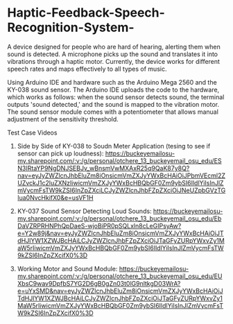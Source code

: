 # Haptic-Feedback-Speech-Recognition-System-
A device designed for people who are hard of hearing, alerting them when sound is detected. A microphone picks up the sound and translates it into vibrations through a haptic motor. Currently, the device works for different speech rates and maps effectively to all types of music.



Using Arduino IDE and hardware such as the Arduino Mega 2560 and the KY-038 sound sensor. The Arduino IDE uploads the code to the hardware, which works as follows: when the sound sensor detects sound, the terminal outputs 'sound detected,' and the sound is mapped to the vibration motor. The sound sensor module comes with a potentiometer that allows manual adjustment of the sensitivity threshold.

Test Case Videos 
1. Side by Side of KY-038 to Soudn Meter Application (tesing to see if sensor can pick up loudness): https://buckeyemailosu-my.sharepoint.com/:v:/g/personal/otchere_13_buckeyemail_osu_edu/ESN3IRtaYP9NgDNJSEBJv_wBnsmVwMXAxR25q9QaK87y8Q?nav=eyJyZWZlcnJhbEluZm8iOnsicmVmZXJyYWxBcHAiOiJPbmVEcml2ZUZvckJ1c2luZXNzIiwicmVmZXJyYWxBcHBQbGF0Zm9ybSI6IldlYiIsInJlZmVycmFsTW9kZSI6InZpZXciLCJyZWZlcnJhbFZpZXciOiJNeUZpbGVzTGlua0NvcHkifX0&e=usVF1H

2. KY-037 Sound Sensor Detecting Loud Sounds: https://buckeyemailosu-my.sharepoint.com/:v:/g/personal/otchere_13_buckeyemail_osu_edu/EbDaVZRPRHNPhQpDaeS-wjoBiPR0pSQLxln8cLeGIPsyAw?e=Y2w89j&nav=eyJyZWZlcnJhbEluZm8iOnsicmVmZXJyYWxBcHAiOiJTdHJlYW1XZWJBcHAiLCJyZWZlcnJhbFZpZXciOiJTaGFyZURpYWxvZy1MaW5rIiwicmVmZXJyYWxBcHBQbGF0Zm9ybSI6IldlYiIsInJlZmVycmFsTW9kZSI6InZpZXcifX0%3D

3. Working Motor and Sound Module: https://buckeyemailosu-my.sharepoint.com/:v:/g/personal/otchere_13_buckeyemail_osu_edu/EUXbsC9wav9DpfbS7YG2D6gB0gZn03t0lG9nltkgD03WrA?e=uYxSMD&nav=eyJyZWZlcnJhbEluZm8iOnsicmVmZXJyYWxBcHAiOiJTdHJlYW1XZWJBcHAiLCJyZWZlcnJhbFZpZXciOiJTaGFyZURpYWxvZy1MaW5rIiwicmVmZXJyYWxBcHBQbGF0Zm9ybSI6IldlYiIsInJlZmVycmFsTW9kZSI6InZpZXcifX0%3D



